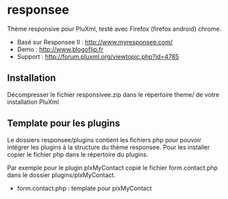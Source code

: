# responsee

Thème responsive pour PluXml, testé avec Firefox (firefox android) chrome.

* Basé sur Responsee II : http://www.myresponsee.com/
* Demo : http://www.blogoflip.fr
* Support : http://forum.pluxml.org/viewtopic.php?id=4785

## Installation
Décompresser le fichier responsivee.zip dans le répertoire theme/ de votre installation PluXml

## Template pour les plugins
Le dossiers responsee/plugins contient les fichiers php pour pouvoir intégrer les plugins à la structure du thème responsee. Pour les installer copier le fichier php dans le répertoire du plugins.

Par exemple pour le plugin plxMyContact copié le fichier form.contact.php dans le dossier plugins/plxMyContact.

* form.contact.php : template pour plxMyContact
